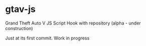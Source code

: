 # gtav-js
Grand Theft Auto V JS Script Hook with repository (alpha - under construction)

Just at its first commit. Work in progress